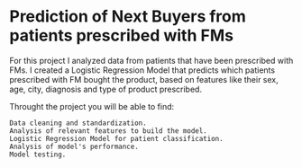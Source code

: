 # Prediction of Next Buyers from patients prescribed with FMs

For this project I analyzed data from patients that have been prescribed with FMs. I created a Logistic Regression Model that predicts which patients prescribed with FM bought the product, based on features like their sex, age, city, diagnosis and type of product prescribed.

Throught the project you will be able to find:

    Data cleaning and standardization.
    Analysis of relevant features to build the model.
    Logistic Regression Model for patient classification.
    Analysis of model's performance.
    Model testing.

